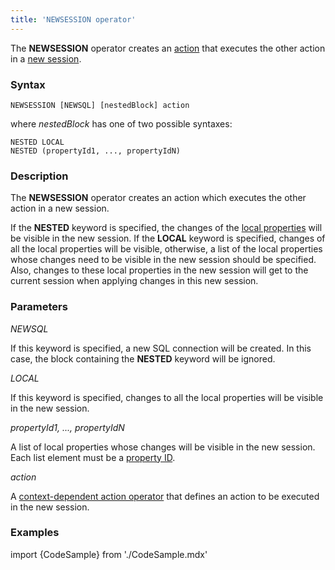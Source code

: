 ```yaml
---
title: 'NEWSESSION operator'
---
```


The **NEWSESSION** operator creates an [action](Actions.md) that executes the other action in a [new session](New_session_NEWSESSION_NESTEDSESSION.md).

### Syntax

    NEWSESSION [NEWSQL] [nestedBlock] action 

where *nestedBlock* has one of two possible syntaxes:

    NESTED LOCAL
    NESTED (propertyId1, ..., propertyIdN)

### Description

The **NEWSESSION** operator creates an action which executes the other action in a new session.

If the **NESTED** keyword is specified, the changes of the [local properties](Data_properties_DATA.md#local-data-properties) will be visible in the new session. If the **LOCAL** keyword is specified, changes of all the local properties will be visible, otherwise, a list of the local properties whose changes need to be visible in the new session should be specified. Also, changes to these local properties in the new session will get to the current session when applying changes in this new session.

### Parameters

*NEWSQL*

If this keyword is specified, a new SQL connection will be created. In this case, the block containing the **NESTED** keyword will be ignored.

*LOCAL*

If this keyword is specified, changes to all the local properties will be visible in the new session.

*propertyId1, ..., propertyIdN*

A list of local properties whose changes will be visible in the new session. Each list element must be a [property ID](IDs.md#propertyid-broken).

*action* 

A [context-dependent action operator](Action_operator.md#context-dependent-operators) that defines an action to be executed in the new session.

### Examples


import {CodeSample} from './CodeSample.mdx'

<CodeSample url="http://documentation.lsfusion.org:5000/sample?file=ActionSample&block=newsession"/>

  
